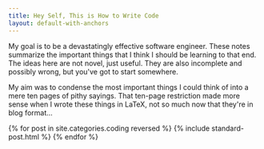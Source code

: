```yaml
---
title: Hey Self, This is How to Write Code
layout: default-with-anchors
---
```


My goal is to be a devastatingly effective software engineer. These notes
summarize the important things that I think I should be learning to that
end. The ideas here are not novel, just useful. They are also incomplete and
possibly wrong, but you've got to start somewhere.

My aim was to condense the most important things I could think of into a mere
ten pages of pithy sayings. That ten-page restriction made more sense when I
wrote these things in LaTeX, not so much now that they're in blog format...

{% for post in site.categories.coding reversed %}
  {% include standard-post.html %}
{% endfor %}

